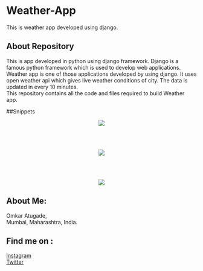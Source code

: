 # Weather-App
This is weather app developed using django.

## About Repository
This is app developed in python using django framework. Django is a famous python framework which is used to develop web applications. Weather app is one of those applications developed by using django. It uses open weather api which gives live weather conditions of city. The data is updated in every 10 minutes.<br>
This repository contains all the code and files required to build Weather app.

##Snippets
 <p align='center'>
  <img src="ttt1.png">
  </p>
 <br>
 <br>
 <p align='center'>
  <img src="ttt2.png">
  </p>
  
 <br>
 <br>
 
 <p align='center'>
  <img src="ttt3.png">
  </p>

## About Me:
Omkar Atugade,<br>
Mumbai, Maharashtra, India.

## Find me on :
[Instagram](https://www.instagram.com/omi_atugade/)<br>
[Twitter](https://www.twitter.com/@AtugadeOmkar)
